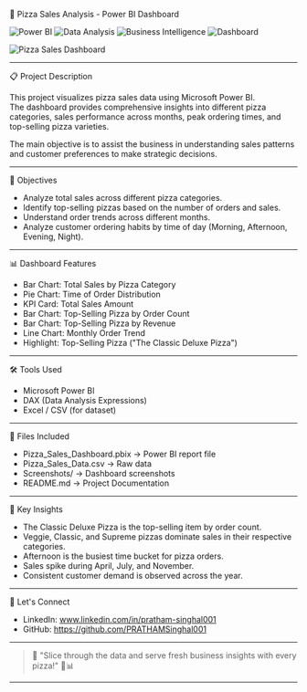 🍕 Pizza Sales Analysis - Power BI Dashboard

 
![Power BI](https://img.shields.io/badge/PowerBI-Data%20Visualization-yellow) 
![Data Analysis](https://img.shields.io/badge/Data-Analysis-blue) 
![Business Intelligence](https://img.shields.io/badge/Business-Intelligence-orange) 
![Dashboard](https://img.shields.io/badge/Dashboard-Project-green)



![Pizza Sales Dashboard](link-to-your-uploaded-image.png)

---

📋 Project Description

This project visualizes pizza sales data using Microsoft Power BI.  
The dashboard provides comprehensive insights into different pizza categories, sales performance across months, peak ordering times, and top-selling pizza varieties.

The main objective is to assist the business in understanding sales patterns and customer preferences to make strategic decisions.

---

🎯 Objectives
- Analyze total sales across different pizza categories.
- Identify top-selling pizzas based on the number of orders and sales.
- Understand order trends across different months.
- Analyze customer ordering habits by time of day (Morning, Afternoon, Evening, Night).

---

📊 Dashboard Features
- Bar Chart: Total Sales by Pizza Category
- Pie Chart: Time of Order Distribution
- KPI Card: Total Sales Amount
- Bar Chart: Top-Selling Pizza by Order Count
- Bar Chart: Top-Selling Pizza by Revenue
- Line Chart: Monthly Order Trend
- Highlight: Top-Selling Pizza ("The Classic Deluxe Pizza")

---

🛠 Tools Used
- Microsoft Power BI
- DAX (Data Analysis Expressions)
- Excel / CSV (for dataset)

---

📁 Files Included
- Pizza_Sales_Dashboard.pbix → Power BI report file
- Pizza_Sales_Data.csv → Raw data
- Screenshots/ → Dashboard screenshots
- README.md → Project Documentation

---

🧠 Key Insights
- The Classic Deluxe Pizza is the top-selling item by order count.
- Veggie, Classic, and Supreme pizzas dominate sales in their respective categories.
- Afternoon is the busiest time bucket for pizza orders.
- Sales spike during April, July, and November.
- Consistent customer demand is observed across the year.


---


🤝 Let's Connect
- LinkedIn: www.linkedin.com/in/pratham-singhal001
- GitHub: https://github.com/PRATHAMSinghal001

---

> 📢 "Slice through the data and serve fresh business insights with every pizza!" 🍕📊

---
